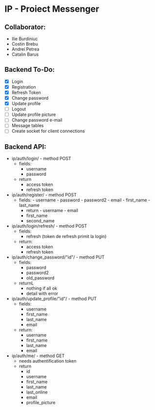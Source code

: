 # IP - Proiect Messenger

## Collaborator:
- Ilie Burdiniuc
- Costin Brebu
- Andrei Petrea
- Catalin Barus

## Backend To-Do:
- [x] Login
- [x] Registration
- [x] Refresh Token
- [x] Change password
- [x] Update profile
- [ ] Logout
- [ ] Update profile picture
- [ ] Change password e-mail
- [ ] Message tables
- [ ] Create socket for client connections

## Backend API:
- ip/auth/login/ - method POST
	- fields:
		- username
		- password
	- return
		- access token
		- refresh token
- ip/auth/register/ - method POST
	- fields:
                - username
                - password
                - password2
                - email
                - first_name
                - last_name
        - return 
                - username
                - email
		- first_name
		- second_name
- ip/auth/login/refresh/ - method POST
	- fields:
		- refresh (token de refresh primit la login)
	- return:
		- access token
		- refresh token
- ip/auth/change_password/"id"/ - method PUT
	- fields:
		- password
		- password2
		- old_password
	- returnL
		- nothing if all ok
		- detail with error
- ip/auth/update_profile/"id"/ - method PUT
	- fields:
		- username
		- first_name
		- last_name
		- email
	- return:
		- username
		- first_name
		- last_name
		- email
- ip/auth/me/ - method GET
	- needs authentification token
	- return
		- id
		- username
		- first_name
		- last_name
		- last_online
		- email
		- profile_picture